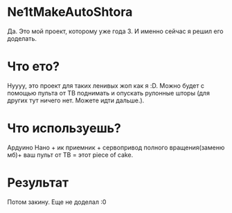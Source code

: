 # Ne1tMakeAutoShtora
Да. Это мой проект, которому уже года 3. И именно сейчас я решил его доделать.
# Что ето?
Нуууу, это проект для таких ленивых жоп как я :D. Можно будет с помощью пульта от ТВ поднимать и опускать рулонные шторы (для других тут ничего нет. Можете идти дальше.).
# Что используешь?
Ардуино Нано + ик приемник + сервопривод полного вращения(заменю мб)+ ваш пульт от ТВ = этот piece of cake.
# Результат
Потом закину. Еще не доделал :0
